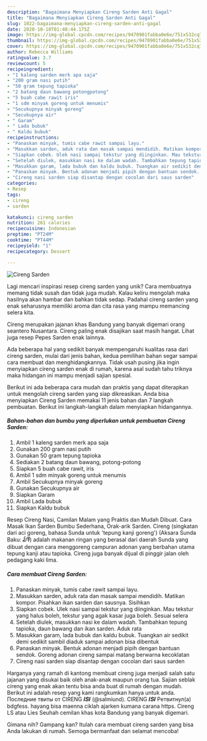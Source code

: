 ```yaml
---
description: "Bagaimana Menyiapkan Cireng Sarden Anti Gagal"
title: "Bagaimana Menyiapkan Cireng Sarden Anti Gagal"
slug: 1022-bagaimana-menyiapkan-cireng-sarden-anti-gagal
date: 2020-10-18T01:40:44.175Z
image: https://img-global.cpcdn.com/recipes/9470901fabba0e6e/751x532cq70/cireng-sarden-foto-resep-utama.jpg
thumbnail: https://img-global.cpcdn.com/recipes/9470901fabba0e6e/751x532cq70/cireng-sarden-foto-resep-utama.jpg
cover: https://img-global.cpcdn.com/recipes/9470901fabba0e6e/751x532cq70/cireng-sarden-foto-resep-utama.jpg
author: Rebecca Williams
ratingvalue: 3.7
reviewcount: 5
recipeingredient:
- "1 kaleng sarden merk apa saja"
- "200 gram nasi putih"
- "50 gram tepung tapioka"
- "2 batang daun bawang potongpotong"
- "5 buah cabe rawit iris"
- "1 sdm minyak goreng untuk menumis"
- "Secukupnya minyak goreng"
- "Secukupnya air"
- " Garam"
- " Lada bubuk"
- " Kaldu bubuk"
recipeinstructions:
- "Panaskan minyak, tumis cabe rawit sampai layu."
- "Masukkan sarden, aduk rata dan masak sampai mendidih. Matikan kompor. Pisahkan ikan sarden dan sausnya. Sisihkan"
- "Siapkan cobek. Ulek nasi sampai tekstur yang diinginkan. Mau tekstur yang halus boleh, tekstur yang agak kasar juga boleh. Sesuai selera"
- "Setelah diulek, masukkan nasi ke dalam wadah. Tambahkan tepung tapioka, daun bawang dan ikan sarden. Aduk rata"
- "Masukkan garam, lada bubuk dan kaldu bubuk. Tuangkan air sedikit demi sedikit sambil diaduk sampai adonan bisa dibentuk"
- "Panaskan minyak. Bentuk adonan menjadi pipih dengan bantuan sendok. Goreng adonan cireng sampai matang berwarna kecoklatan"
- "Cireng nasi sarden siap disantap dengan cocolan dari saus sarden"
categories:
- Resep
tags:
- cireng
- sarden

katakunci: cireng sarden 
nutrition: 261 calories
recipecuisine: Indonesian
preptime: "PT24M"
cooktime: "PT44M"
recipeyield: "1"
recipecategory: Dessert

---
```



![Cireng Sarden](https://img-global.cpcdn.com/recipes/9470901fabba0e6e/751x532cq70/cireng-sarden-foto-resep-utama.jpg)

Lagi mencari inspirasi resep cireng sarden yang unik? Cara membuatnya memang tidak susah dan tidak juga mudah. Kalau keliru mengolah maka hasilnya akan hambar dan bahkan tidak sedap. Padahal cireng sarden yang enak seharusnya memiliki aroma dan cita rasa yang mampu memancing selera kita.

Cireng merupakan jajanan khas Bandung yang banyak digemari orang seantero Nusantara. Cireng paling enak disajikan saat masih hangat. Lihat juga resep Pepes Sarden enak lainnya.

Ada beberapa hal yang sedikit banyak mempengaruhi kualitas rasa dari cireng sarden, mulai dari jenis bahan, kedua pemilihan bahan segar sampai cara membuat dan menghidangkannya. Tidak usah pusing jika ingin menyiapkan cireng sarden enak di rumah, karena asal sudah tahu triknya maka hidangan ini mampu menjadi sajian spesial.


Berikut ini ada beberapa cara mudah dan praktis yang dapat diterapkan untuk mengolah cireng sarden yang siap dikreasikan. Anda bisa menyiapkan Cireng Sarden memakai 11 jenis bahan dan 7 langkah pembuatan. Berikut ini langkah-langkah dalam menyiapkan hidangannya.

<!--inarticleads1-->

##### Bahan-bahan dan bumbu yang diperlukan untuk pembuatan Cireng Sarden:

1. Ambil 1 kaleng sarden merk apa saja
1. Gunakan 200 gram nasi putih
1. Gunakan 50 gram tepung tapioka
1. Sediakan 2 batang daun bawang, potong-potong
1. Siapkan 5 buah cabe rawit, iris
1. Ambil 1 sdm minyak goreng untuk menumis
1. Ambil Secukupnya minyak goreng
1. Gunakan Secukupnya air
1. Siapkan  Garam
1. Ambil  Lada bubuk
1. Siapkan  Kaldu bubuk


Resep Cireng Nasi, Camilan Malam yang Praktis dan Mudah Dibuat. Cara Masak Ikan Sarden Bumbu Sederhana, Orak-arik Sarden. Cireng (singkatan dari aci goreng, bahasa Sunda untuk &#39;tepung kanji goreng&#39;) (Aksara Sunda Baku: ᮎᮤᮛᮨᮀ) adalah makanan ringan yang berasal dari daerah Sunda yang dibuat dengan cara menggoreng campuran adonan yang berbahan utama tepung kanji atau tapioka. Cireng juga banyak dijual di pinggir jalan oleh pedagang kaki lima. 

<!--inarticleads2-->

##### Cara membuat Cireng Sarden:

1. Panaskan minyak, tumis cabe rawit sampai layu.
1. Masukkan sarden, aduk rata dan masak sampai mendidih. Matikan kompor. Pisahkan ikan sarden dan sausnya. Sisihkan
1. Siapkan cobek. Ulek nasi sampai tekstur yang diinginkan. Mau tekstur yang halus boleh, tekstur yang agak kasar juga boleh. Sesuai selera
1. Setelah diulek, masukkan nasi ke dalam wadah. Tambahkan tepung tapioka, daun bawang dan ikan sarden. Aduk rata
1. Masukkan garam, lada bubuk dan kaldu bubuk. Tuangkan air sedikit demi sedikit sambil diaduk sampai adonan bisa dibentuk
1. Panaskan minyak. Bentuk adonan menjadi pipih dengan bantuan sendok. Goreng adonan cireng sampai matang berwarna kecoklatan
1. Cireng nasi sarden siap disantap dengan cocolan dari saus sarden


Harganya yang ramah di kantong membuat cireng juga menjadi salah satu jajanan yang disukai baik oleh anak-anak maupun orang tua. Sajian seblak cireng yang enak akan tentu bisa anda buat di rumah dengan mudah. Berikut ini adalah resep yang kami rangkumkan hanya untuk anda. Последние твиты от CIRENG 𝑰𝑺𝑰 (@salmiund). CIRENG 𝑰𝑺𝑰 Ретвитнул(а) bdgfess. hayang bisa maenna ciklah ajarken kumana carana https. Cireng LS atau Lies Seuhah cemilan khas kota Bandung yang banyak digemari. 

Gimana nih? Gampang kan? Itulah cara membuat cireng sarden yang bisa Anda lakukan di rumah. Semoga bermanfaat dan selamat mencoba!
